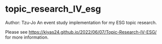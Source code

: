 # topic_research_IV_esg
Author: Tzu-Jo
An event study implementation for my ESG topic research.

Please see https://kiyas24.github.io/2022/06/07/Topic-Research-IV-ESG/ for more information.
